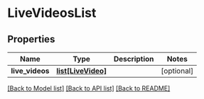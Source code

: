 # LiveVideosList

## Properties
Name | Type | Description | Notes
------------ | ------------- | ------------- | -------------
**live_videos** | [**list[LiveVideo]**](LiveVideo.md) |  | [optional] 

[[Back to Model list]](../README.md#documentation-for-models) [[Back to API list]](../README.md#documentation-for-api-endpoints) [[Back to README]](../README.md)


